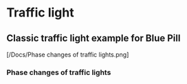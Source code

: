 # Traffic light

## Classic traffic light example for Blue Pill

[/Docs/Phase changes of traffic lights.png]

### Phase changes of traffic lights